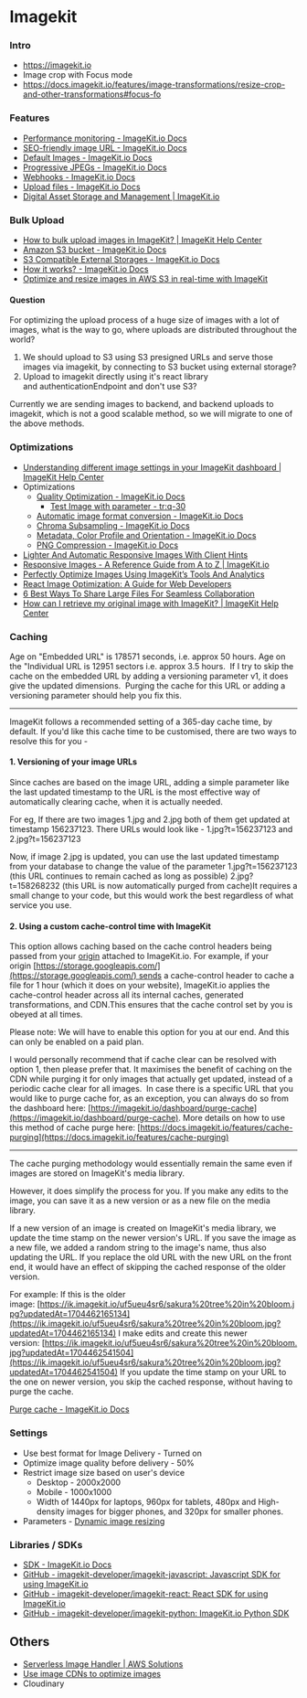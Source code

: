 # Imagekit

### Intro

- https://imagekit.io
- Image crop with Focus mode
- https://docs.imagekit.io/features/image-transformations/resize-crop-and-other-transformations#focus-fo

### Features

- [Performance monitoring - ImageKit.io Docs](https://docs.imagekit.io/features/performance-monitoring)
- [SEO-friendly image URL - ImageKit.io Docs](https://docs.imagekit.io/features/dynamic-seo-suffix)
- [Default Images - ImageKit.io Docs](https://docs.imagekit.io/features/default-images)
- [Progressive JPEGs - ImageKit.io Docs](https://docs.imagekit.io/features/progressive-jpegs)
- [Webhooks - ImageKit.io Docs](https://docs.imagekit.io/api-reference/api-introduction/webhooks)
- [Upload files - ImageKit.io Docs](https://docs.imagekit.io/media-library/overview/upload-files)
- [Digital Asset Storage and Management | ImageKit.io](https://imagekit.io/features/digital-asset-storage/)

### Bulk Upload

- [How to bulk upload images in ImageKit? | ImageKit Help Center](https://help.imagekit.io/en/articles/2558077-how-to-bulk-upload-images-in-imagekit)
- [Amazon S3 bucket - ImageKit.io Docs](https://docs.imagekit.io/integration/configure-origin/amazon-s3-bucket-origin)
- [S3 Compatible External Storages - ImageKit.io Docs](https://docs.imagekit.io/integration/configure-origin/s3-compatible-external-storages)
- [How it works? - ImageKit.io Docs](https://docs.imagekit.io/integration/how-it-works)
- [Optimize and resize images in AWS S3 in real-time with ImageKit](https://imagekit.io/blog/image-optimization-resize-aws-s3-imagekit/)

#### Question

For optimizing the upload process of a huge size of images with a lot of images, what is the way to go, where uploads are distributed throughout the world?

1. We should upload to S3 using S3 presigned URLs and serve those images via imagekit, by connecting to S3 bucket using external storage?
2. Upload to imagekit directly using it's react library and authenticationEndpoint and don't use S3?

Currently we are sending images to backend, and backend uploads to imagekit, which is not a good scalable method, so we will migrate to one of the above methods.

### Optimizations

- [Understanding different image settings in your ImageKit dashboard | ImageKit Help Center](https://help.imagekit.io/en/articles/2513507-understanding-different-image-settings-in-your-imagekit-dashboard)
- Optimizations
    - [Quality Optimization - ImageKit.io Docs](https://docs.imagekit.io/features/image-optimization/quality-optimization)
        - [Test Image with parameter - tr:q-30](https://ik.imagekit.io/blocktoonsofficial/comics/656816bd25b970fa8e826090/chapter_2/tr:q-30/1)
    - [Automatic image format conversion - ImageKit.io Docs](https://docs.imagekit.io/features/image-optimization/automatic-image-format-conversion)
    - [Chroma Subsampling - ImageKit.io Docs](https://docs.imagekit.io/features/image-optimization/chroma-subsampling)
    - [Metadata, Color Profile and Orientation - ImageKit.io Docs](https://docs.imagekit.io/features/image-optimization/metadata-color-profile-and-orientation)
    - [PNG Compression - ImageKit.io Docs](https://docs.imagekit.io/features/image-optimization/png-compression)
- [Lighter And Automatic Responsive Images With Client Hints](https://imagekit.io/blog/lighter-automatic-responsive-images-client-hints/)
- [Responsive Images - A Reference Guide from A to Z | ImageKit.io](https://imagekit.io/responsive-images/)
- [Perfectly Optimize Images Using ImageKit’s Tools And Analytics](https://imagekit.io/blog/how-to-use-imagekits-tools-and-analytics-to-perfectly-optimize-your-images/)
- [React Image Optimization: A Guide for Web Developers](https://imagekit.io/blog/react-image-optimization/)
- [6 Best Ways To Share Large Files For Seamless Collaboration](https://imagekit.io/blog/how-to-share-large-files-over-internet/)
- [How can I retrieve my original image with ImageKit? | ImageKit Help Center](https://help.imagekit.io/en/articles/3129423-how-can-i-retrieve-my-original-image-with-imagekit)

### Caching

Age on "Embedded URL" is 178571 seconds, i.e. approx 50 hours.
Age on the "Individual URL is 12951 sectors i.e. approx 3.5 hours.
​
If I try to skip the cache on the embedded URL by adding a versioning parameter v1, it does give the updated dimensions.
​
Purging the cache for this URL or adding a versioning parameter should help you fix this.

---

ImageKit follows a recommended setting of a 365-day cache time, by default. If you'd like this cache time to be customised, there are two ways to resolve this for you -

#### 1. Versioning of your image URLs

Since caches are based on the image URL, adding a simple parameter like the last updated timestamp to the URL is the most effective way of automatically clearing cache, when it is actually needed.

For eg, If there are two images 1.jpg and 2.jpg both of them get updated at timestamp 156237123. There URLs would look like - 1.jpg?t=156237123 and 2.jpg?t=156237123

Now, if image 2.jpg is updated, you can use the last updated timestamp from your database to change the value of the parameter 1.jpg?t=156237123 (this URL continues to remain cached as long as possible) 2.jpg?t=158268232 (this URL is now automatically purged from cache)It requires a small change to your code, but this would work the best regardless of what service you use.
​

#### 2. Using a custom cache-control time with ImageKit

This option allows caching based on the cache control headers being passed from your [origin](https://app.intercom.com/integration/configure-origin) attached to ImageKit.io. For example, if your origin [https://storage.googleapis.com/](https://storage.googleapis.com/) sends a cache-control header to cache a file for 1 hour (which it does on your website), ImageKit.io applies the cache-control header across all its internal caches, generated transformations, and CDN.This ensures that the cache control set by you is obeyed at all times.

Please note: We will have to enable this option for you at our end. And this can only be enabled on a paid plan.

I would personally recommend that if cache clear can be resolved with option 1, then please prefer that. It maximises the benefit of caching on the CDN while purging it for only images that actually get updated, instead of a periodic cache clear for all images.
​
In case there is a specific URL that you would like to purge cache for, as an exception, you can always do so from the dashboard here: [https://imagekit.io/dashboard/purge-cache](https://imagekit.io/dashboard/purge-cache). More details on how to use this method of cache purge here: [https://docs.imagekit.io/features/cache-purging](https://docs.imagekit.io/features/cache-purging)

---

The cache purging methodology would essentially remain the same even if images are stored on ImageKit's media library.

However, it does simplify the process for you.
If you make any edits to the image, you can save it as a new version or as a new file on the media library.

If a new version of an image is created on ImageKit's media library, we update the time stamp on the newer version's URL.
If you save the image as a new file, we added a random string to the image's name, thus also updating the URL.
If you replace the old URL with the new URL on the front end, it would have an effect of skipping the cached response of the older version.

For example: If this is the older image: [https://ik.imagekit.io/uf5ueu4sr6/sakura%20tree%20in%20bloom.jpg?updatedAt=1704462165134](https://ik.imagekit.io/uf5ueu4sr6/sakura%20tree%20in%20bloom.jpg?updatedAt=1704462165134)
I make edits and create this newer version: [https://ik.imagekit.io/uf5ueu4sr6/sakura%20tree%20in%20bloom.jpg?updatedAt=1704462541504](https://ik.imagekit.io/uf5ueu4sr6/sakura%20tree%20in%20bloom.jpg?updatedAt=1704462541504)
If you update the time stamp on your URL to the one on newer version, you skip the cached response, without having to purge the cache.

[Purge cache - ImageKit.io Docs](https://docs.imagekit.io/api-reference/media-api/purge-cache)

### Settings

- Use best format for Image Delivery - Turned on
- Optimize image quality before delivery - 50%
- Restrict image size based on user's device
    - Desktop - 2000x2000
    - Mobile - 1000x1000
    - Width of 1440px for laptops, 960px for tablets, 480px and High-density images for bigger phones, and 320px for smaller phones.
- Parameters - [Dynamic image resizing](https://imagekit.io/blog/dynamic-image-resizing/)

### Libraries / SDKs

- [SDK - ImageKit.io Docs](https://docs.imagekit.io/api-reference/api-introduction/sdk)
- [GitHub - imagekit-developer/imagekit-javascript: Javascript SDK for using ImageKit.io](https://github.com/imagekit-developer/imagekit-javascript)
- [GitHub - imagekit-developer/imagekit-react: React SDK for using ImageKit.io](https://github.com/imagekit-developer/imagekit-react)
- [GitHub - imagekit-developer/imagekit-python: ImageKit.io Python SDK](https://github.com/imagekit-developer/imagekit-python)

## Others

- [Serverless Image Handler | AWS Solutions](https://aws.amazon.com/solutions/implementations/serverless-image-handler/)
- [Use image CDNs to optimize images](https://web.dev/image-cdns/)
- Cloudinary

